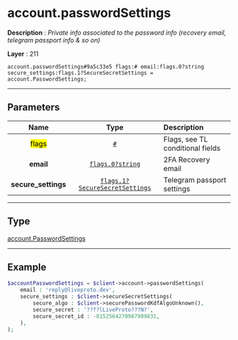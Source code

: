 # account.passwordSettings

**Description** : *Private info associated to the password info (recovery email, telegram passport info & so on)*

**Layer** : 211

```tl
account.passwordSettings#9a5c33e5 flags:# email:flags.0?string secure_settings:flags.1?SecureSecretSettings = account.PasswordSettings;
```

---

## Parameters

| Name | Type | Description |
| :---: | :---: | :--- |
| <mark>flags</mark> | [`#`](type/#) | Flags, see TL conditional fields |
| **email** | [`flags.0?string`](type/string) | 2FA Recovery email |
| **secure_settings** | [`flags.1?SecureSecretSettings`](type/SecureSecretSettings) | Telegram passport settings |

---

## Type

[account.PasswordSettings](type/account.PasswordSettings)

---

## Example

```php
$accountPasswordSettings = $client->account->passwordSettings(
	email : 'reply@liveproto.dev',
	secure_settings : $client->secureSecretSettings(
		secure_algo : $client->securePasswordKdfAlgoUnknown(),
		secure_secret : '??f?lLiveProto???N?',
		secure_secret_id : -8152564270987909831,
	),
);
```